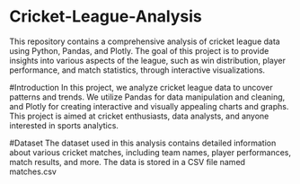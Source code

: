 # Cricket-League-Analysis
This repository contains a comprehensive analysis of cricket league data using Python, Pandas, and Plotly. The goal of this project is to provide insights into various aspects of the league, such as win distribution, player performance, and match statistics, through interactive visualizations.

#Introduction
In this project, we analyze cricket league data to uncover patterns and trends. We utilize Pandas for data manipulation and cleaning, and Plotly for creating interactive and visually appealing charts and graphs. This project is aimed at cricket enthusiasts, data analysts, and anyone interested in sports analytics.

#Dataset
The dataset used in this analysis contains detailed information about various cricket matches, including team names, player performances, match results, and more. The data is stored in a CSV file named matches.csv
